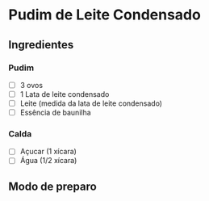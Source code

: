 # Pudim de Leite Condensado

## Ingredientes  

### Pudim

 - [ ] 3 ovos  
 - [ ] 1 Lata de leite condensado
 - [ ] Leite (medida da lata de leite condensado)
 - [ ] Essência de baunilha  
 
### Calda
 
 - [ ] Açucar  (1 xícara)
 - [ ] Água  (1/2 xícara)

## Modo de preparo 
